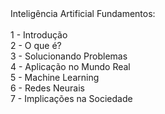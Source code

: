 <html>
 <head>
  Inteligência Artificial Fundamentos: <br />
 </head>
 <body>
   <br />
   1 - Introdução <br />
   2 - O que é? <br />
   3 - Solucionando Problemas <br />
   4 - Aplicação no Mundo Real <br />
   5 - Machine Learning <br />
   6 - Redes Neurais <br />
   7 - Implicações na Sociedade <br />
 </body>
</html>
